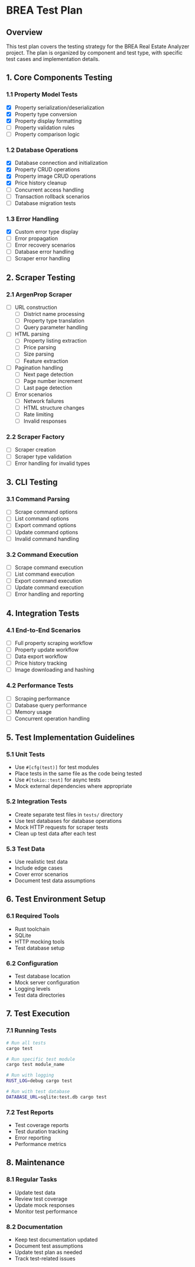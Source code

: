 # BREA Test Plan

## Overview

This test plan covers the testing strategy for the BREA Real Estate Analyzer project. The plan is organized by component and test type, with specific test cases and implementation details.

## 1. Core Components Testing

### 1.1 Property Model Tests
- [x] Property serialization/deserialization
- [x] Property type conversion
- [x] Property display formatting
- [ ] Property validation rules
- [ ] Property comparison logic

### 1.2 Database Operations
- [x] Database connection and initialization
- [x] Property CRUD operations
- [x] Property image CRUD operations
- [x] Price history cleanup
- [ ] Concurrent access handling
- [ ] Transaction rollback scenarios
- [ ] Database migration tests

### 1.3 Error Handling
- [x] Custom error type display
- [ ] Error propagation
- [ ] Error recovery scenarios
- [ ] Database error handling
- [ ] Scraper error handling

## 2. Scraper Testing

### 2.1 ArgenProp Scraper
- [ ] URL construction
  - [ ] District name processing
  - [ ] Property type translation
  - [ ] Query parameter handling
- [ ] HTML parsing
  - [ ] Property listing extraction
  - [ ] Price parsing
  - [ ] Size parsing
  - [ ] Feature extraction
- [ ] Pagination handling
  - [ ] Next page detection
  - [ ] Page number increment
  - [ ] Last page detection
- [ ] Error scenarios
  - [ ] Network failures
  - [ ] HTML structure changes
  - [ ] Rate limiting
  - [ ] Invalid responses

### 2.2 Scraper Factory
- [ ] Scraper creation
- [ ] Scraper type validation
- [ ] Error handling for invalid types

## 3. CLI Testing

### 3.1 Command Parsing
- [ ] Scrape command options
- [ ] List command options
- [ ] Export command options
- [ ] Update command options
- [ ] Invalid command handling

### 3.2 Command Execution
- [ ] Scrape command execution
- [ ] List command execution
- [ ] Export command execution
- [ ] Update command execution
- [ ] Error handling and reporting

## 4. Integration Tests

### 4.1 End-to-End Scenarios
- [ ] Full property scraping workflow
- [ ] Property update workflow
- [ ] Data export workflow
- [ ] Price history tracking
- [ ] Image downloading and hashing

### 4.2 Performance Tests
- [ ] Scraping performance
- [ ] Database query performance
- [ ] Memory usage
- [ ] Concurrent operation handling

## 5. Test Implementation Guidelines

### 5.1 Unit Tests
- Use `#[cfg(test)]` for test modules
- Place tests in the same file as the code being tested
- Use `#[tokio::test]` for async tests
- Mock external dependencies where appropriate

### 5.2 Integration Tests
- Create separate test files in `tests/` directory
- Use test databases for database operations
- Mock HTTP requests for scraper tests
- Clean up test data after each test

### 5.3 Test Data
- Use realistic test data
- Include edge cases
- Cover error scenarios
- Document test data assumptions

## 6. Test Environment Setup

### 6.1 Required Tools
- Rust toolchain
- SQLite
- HTTP mocking tools
- Test database setup

### 6.2 Configuration
- Test database location
- Mock server configuration
- Logging levels
- Test data directories

## 7. Test Execution

### 7.1 Running Tests
```bash
# Run all tests
cargo test

# Run specific test module
cargo test module_name

# Run with logging
RUST_LOG=debug cargo test

# Run with test database
DATABASE_URL=sqlite:test.db cargo test
```

### 7.2 Test Reports
- Test coverage reports
- Test duration tracking
- Error reporting
- Performance metrics

## 8. Maintenance

### 8.1 Regular Tasks
- Update test data
- Review test coverage
- Update mock responses
- Monitor test performance

### 8.2 Documentation
- Keep test documentation updated
- Document test assumptions
- Update test plan as needed
- Track test-related issues 